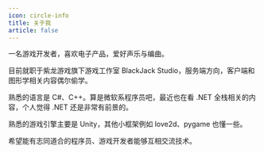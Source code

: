 ```yaml
---
icon: circle-info
title: 关于我
article: false
---
```


一名游戏开发者，喜欢电子产品，爱好声乐与编曲。

目前就职于紫龙游戏旗下游戏工作室 BlackJack Studio，服务端方向，客户端和图形学相关内容偶尔偷学。

熟悉的语言是 C#、C++。算是微软系程序员吧，最近也在看 .NET 全栈相关的内容，个人觉得 .NET 还是非常有前景的。

熟悉的游戏引擎主要是 Unity，其他小框架例如 love2d、pygame 也懂一些。

希望能有志同道合的程序员、游戏开发者能够互相交流技术。